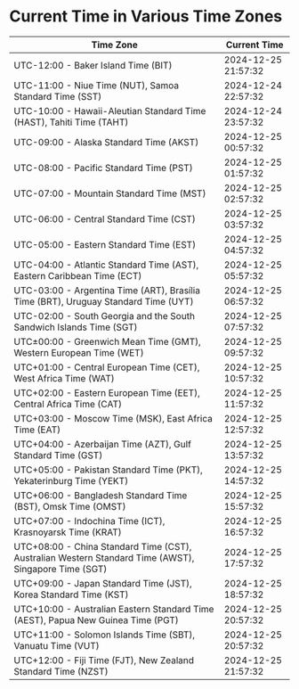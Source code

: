 # Current Time in Various Time Zones

| Time Zone | Current Time |
|-----------|--------------|
| UTC-12:00 - Baker Island Time (BIT) | 2024-12-25 21:57:32 |
| UTC-11:00 - Niue Time (NUT), Samoa Standard Time (SST) | 2024-12-24 22:57:32 |
| UTC-10:00 - Hawaii-Aleutian Standard Time (HAST), Tahiti Time (TAHT) | 2024-12-24 23:57:32 |
| UTC-09:00 - Alaska Standard Time (AKST) | 2024-12-25 00:57:32 |
| UTC-08:00 - Pacific Standard Time (PST) | 2024-12-25 01:57:32 |
| UTC-07:00 - Mountain Standard Time (MST) | 2024-12-25 02:57:32 |
| UTC-06:00 - Central Standard Time (CST) | 2024-12-25 03:57:32 |
| UTC-05:00 - Eastern Standard Time (EST) | 2024-12-25 04:57:32 |
| UTC-04:00 - Atlantic Standard Time (AST), Eastern Caribbean Time (ECT) | 2024-12-25 05:57:32 |
| UTC-03:00 - Argentina Time (ART), Brasília Time (BRT), Uruguay Standard Time (UYT) | 2024-12-25 06:57:32 |
| UTC-02:00 - South Georgia and the South Sandwich Islands Time (SGT) | 2024-12-25 07:57:32 |
| UTC±00:00 - Greenwich Mean Time (GMT), Western European Time (WET) | 2024-12-25 09:57:32 |
| UTC+01:00 - Central European Time (CET), West Africa Time (WAT) | 2024-12-25 10:57:32 |
| UTC+02:00 - Eastern European Time (EET), Central Africa Time (CAT) | 2024-12-25 11:57:32 |
| UTC+03:00 - Moscow Time (MSK), East Africa Time (EAT) | 2024-12-25 12:57:32 |
| UTC+04:00 - Azerbaijan Time (AZT), Gulf Standard Time (GST) | 2024-12-25 13:57:32 |
| UTC+05:00 - Pakistan Standard Time (PKT), Yekaterinburg Time (YEKT) | 2024-12-25 14:57:32 |
| UTC+06:00 - Bangladesh Standard Time (BST), Omsk Time (OMST) | 2024-12-25 15:57:32 |
| UTC+07:00 - Indochina Time (ICT), Krasnoyarsk Time (KRAT) | 2024-12-25 16:57:32 |
| UTC+08:00 - China Standard Time (CST), Australian Western Standard Time (AWST), Singapore Time (SGT) | 2024-12-25 17:57:32 |
| UTC+09:00 - Japan Standard Time (JST), Korea Standard Time (KST) | 2024-12-25 18:57:32 |
| UTC+10:00 - Australian Eastern Standard Time (AEST), Papua New Guinea Time (PGT) | 2024-12-25 20:57:32 |
| UTC+11:00 - Solomon Islands Time (SBT), Vanuatu Time (VUT) | 2024-12-25 20:57:32 |
| UTC+12:00 - Fiji Time (FJT), New Zealand Standard Time (NZST) | 2024-12-25 21:57:32 |
